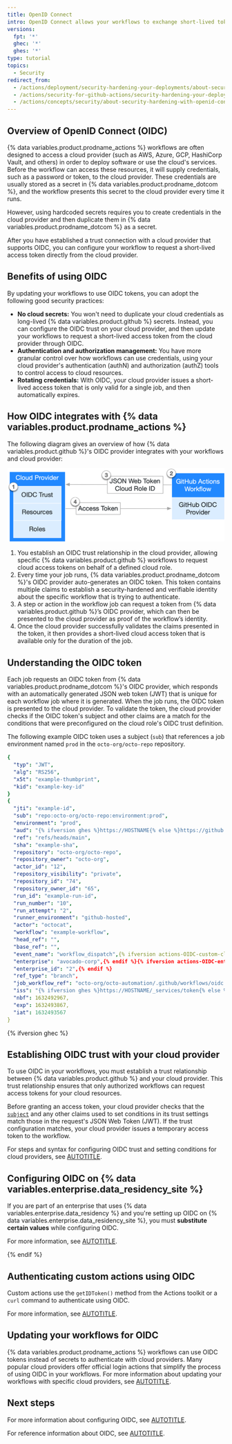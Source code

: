 ```yaml
---
title: OpenID Connect
intro: OpenID Connect allows your workflows to exchange short-lived tokens directly from your cloud provider.
versions:
  fpt: '*'
  ghec: '*'
  ghes: '*'
type: tutorial
topics:
  - Security
redirect_from:
  - /actions/deployment/security-hardening-your-deployments/about-security-hardening-with-openid-connect
  - /actions/security-for-github-actions/security-hardening-your-deployments/about-security-hardening-with-openid-connect
  - /actions/concepts/security/about-security-hardening-with-openid-connect
---
```


## Overview of OpenID Connect (OIDC)

{% data variables.product.prodname_actions %} workflows are often designed to access a cloud provider (such as AWS, Azure, GCP, HashiCorp Vault, and others) in order to deploy software or use the cloud's services. Before the workflow can access these resources, it will supply credentials, such as a password or token, to the cloud provider. These credentials are usually stored as a secret in {% data variables.product.prodname_dotcom %}, and the workflow presents this secret to the cloud provider every time it runs.

However, using hardcoded secrets requires you to create credentials in the cloud provider and then duplicate them in {% data variables.product.prodname_dotcom %} as a secret.

After you have established a trust connection with a cloud provider that supports OIDC, you can configure your workflow to request a short-lived access token directly from the cloud provider.

## Benefits of using OIDC

By updating your workflows to use OIDC tokens, you can adopt the following good security practices:

* **No cloud secrets:** You won't need to duplicate your cloud credentials as long-lived {% data variables.product.github %} secrets. Instead, you can configure the OIDC trust on your cloud provider, and then update your workflows to request a short-lived access token from the cloud provider through OIDC.
* **Authentication and authorization management:** You have more granular control over how workflows can use credentials, using your cloud provider's authentication (authN) and authorization (authZ) tools to control access to cloud resources.
* **Rotating credentials:** With OIDC, your cloud provider issues a short-lived access token that is only valid for a single job, and then automatically expires.

## How OIDC integrates with {% data variables.product.prodname_actions %}

The following diagram gives an overview of how {% data variables.product.github %}'s OIDC provider integrates with your workflows and cloud provider:

![Diagram of how a cloud provider integrates with {% data variables.product.prodname_actions %} through access tokens and JSON web token cloud role IDs.](/assets/images/help/actions/oidc-architecture.png)

1. You establish an OIDC trust relationship in the cloud provider, allowing specific {% data variables.product.github %} workflows to request cloud access tokens on behalf of a defined cloud role.
1. Every time your job runs, {% data variables.product.prodname_dotcom %}'s OIDC provider auto-generates an OIDC token. This token contains multiple claims to establish a security-hardened and verifiable identity about the specific workflow that is trying to authenticate.
1. A step or action in the workflow job can request a token from {% data variables.product.github %}’s OIDC provider, which can then be presented to the cloud provider as proof of the workflow’s identity.
1. Once the cloud provider successfully validates the claims presented in the token, it then provides a short-lived cloud access token that is available only for the duration of the job.

## Understanding the OIDC token

Each job requests an OIDC token from {% data variables.product.prodname_dotcom %}'s OIDC provider, which responds with an automatically generated JSON web token (JWT) that is unique for each workflow job where it is generated. When the job runs, the OIDC token is presented to the cloud provider. To validate the token, the cloud provider checks if the OIDC token's subject and other claims are a match for the conditions that were preconfigured on the cloud role's OIDC trust definition.

The following example OIDC token uses a subject (`sub`) that references a job environment named `prod` in the `octo-org/octo-repo` repository.

```yaml
{
  "typ": "JWT",
  "alg": "RS256",
  "x5t": "example-thumbprint",
  "kid": "example-key-id"
}
{
  "jti": "example-id",
  "sub": "repo:octo-org/octo-repo:environment:prod",
  "environment": "prod",
  "aud": "{% ifversion ghes %}https://HOSTNAME{% else %}https://github.com{% endif %}/octo-org",
  "ref": "refs/heads/main",
  "sha": "example-sha",
  "repository": "octo-org/octo-repo",
  "repository_owner": "octo-org",
  "actor_id": "12",
  "repository_visibility": "private",
  "repository_id": "74",
  "repository_owner_id": "65",
  "run_id": "example-run-id",
  "run_number": "10",
  "run_attempt": "2",
  "runner_environment": "github-hosted",
  "actor": "octocat",
  "workflow": "example-workflow",
  "head_ref": "",
  "base_ref": "",
  "event_name": "workflow_dispatch",{% ifversion actions-OIDC-custom-claim-enterprise %}
  "enterprise": "avocado-corp",{% endif %}{% ifversion actions-OIDC-enterprise_id-claim %}
  "enterprise_id": "2",{% endif %}
  "ref_type": "branch",
  "job_workflow_ref": "octo-org/octo-automation/.github/workflows/oidc.yml@refs/heads/main",
  "iss": "{% ifversion ghes %}https://HOSTNAME/_services/token{% else %}https://token.actions.githubusercontent.com{% endif %}",
  "nbf": 1632492967,
  "exp": 1632493867,
  "iat": 1632493567
}
```

{% ifversion ghec %}

## Establishing OIDC trust with your cloud provider

To use OIDC in your workflows, you must establish a trust relationship between {% data variables.product.github %} and your cloud provider. This trust relationship ensures that only authorized workflows can request access tokens for your cloud resources.

Before granting an access token, your cloud provider checks that the [`subject`](https://openid.net/specs/openid-connect-core-1_0.html#StandardClaims) and any other claims used to set conditions in its trust settings match those in the request's JSON Web Token (JWT). If the trust configuration matches, your cloud provider issues a temporary access token to the workflow.

For steps and syntax for configuring OIDC trust and setting conditions for cloud providers, see [AUTOTITLE](/actions/reference/openid-connect-reference#oidc-claims-used-to-define-trust-conditions-on-cloud-roles).

## Configuring OIDC on {% data variables.enterprise.data_residency_site %}

If you are part of an enterprise that uses {% data variables.enterprise.data_residency %} and you're setting up OIDC on {% data variables.enterprise.data_residency_site %}, you must **substitute certain values** while configuring OIDC.

For more information, see [AUTOTITLE](/enterprise-cloud@latest/actions/reference/openid-connect-reference#substituted-values-on-ghecom).

{% endif %}

## Authenticating custom actions using OIDC

Custom actions use the `getIDToken()` method from the Actions toolkit or a `curl` command to authenticate using OIDC.

For more information, see [AUTOTITLE](/actions/reference/openid-connect-reference#methods-for-requesting-the-oidc-token).

## Updating your workflows for OIDC

{% data variables.product.prodname_actions %} workflows can use OIDC tokens instead of secrets to authenticate with cloud providers. Many popular cloud providers offer official login actions that simplify the process of using OIDC in your workflows. For more information about updating your workflows with specific cloud providers, see [AUTOTITLE](/actions/how-tos/security-for-github-actions/security-hardening-your-deployments).

## Next steps

For more information about configuring OIDC, see [AUTOTITLE](/actions/how-tos/security-for-github-actions/security-hardening-your-deployments).

For reference information about OIDC, see [AUTOTITLE](/actions/reference/openid-connect-reference).
